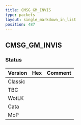 ```yaml
---
title: CMSG_GM_INVIS
type: packets
layout: single_markdown_in_list
position: 487
---
```


## CMSG_GM_INVIS

### Status

Version    | Hex        | Comment
---------- | ---------- | ---------- 
Classic    |            |
TBC        |            |
WotLK      |            |
Cata       |            |
MoP        |            |